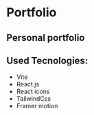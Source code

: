 # Portfolio

## Personal portfolio

## Used Tecnologies:

- Vite
- React.js
- React icons
- TailwindCss
- Framer motion
